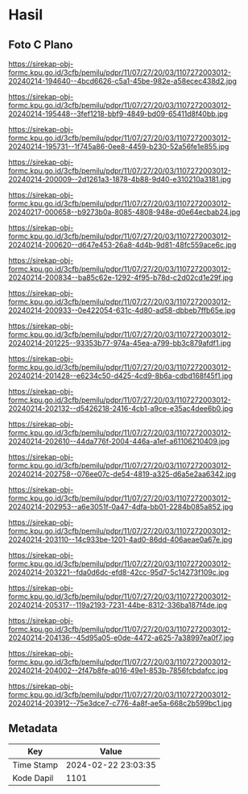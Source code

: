 # Hasil

## Foto C Plano

https://sirekap-obj-formc.kpu.go.id/3cfb/pemilu/pdpr/11/07/27/20/03/1107272003012-20240214-194640--4bcd6626-c5a1-45be-982e-a58ecec438d2.jpg

https://sirekap-obj-formc.kpu.go.id/3cfb/pemilu/pdpr/11/07/27/20/03/1107272003012-20240214-195448--3fef1218-bbf9-4849-bd09-65411d8f40bb.jpg

https://sirekap-obj-formc.kpu.go.id/3cfb/pemilu/pdpr/11/07/27/20/03/1107272003012-20240214-195731--1f745a86-0ee8-4459-b230-52a56fe1e855.jpg

https://sirekap-obj-formc.kpu.go.id/3cfb/pemilu/pdpr/11/07/27/20/03/1107272003012-20240214-200009--2d1261a3-1878-4b88-9d40-e310210a3181.jpg

https://sirekap-obj-formc.kpu.go.id/3cfb/pemilu/pdpr/11/07/27/20/03/1107272003012-20240217-000658--b9273b0a-8085-4808-948e-d0e64ecbab24.jpg

https://sirekap-obj-formc.kpu.go.id/3cfb/pemilu/pdpr/11/07/27/20/03/1107272003012-20240214-200620--d647e453-26a8-4d4b-9d81-48fc559ace6c.jpg

https://sirekap-obj-formc.kpu.go.id/3cfb/pemilu/pdpr/11/07/27/20/03/1107272003012-20240214-200834--ba85c62e-1292-4f95-b78d-c2d02cd1e29f.jpg

https://sirekap-obj-formc.kpu.go.id/3cfb/pemilu/pdpr/11/07/27/20/03/1107272003012-20240214-200933--0e422054-631c-4d80-ad58-dbbeb7ffb65e.jpg

https://sirekap-obj-formc.kpu.go.id/3cfb/pemilu/pdpr/11/07/27/20/03/1107272003012-20240214-201225--93353b77-974a-45ea-a799-bb3c879afdf1.jpg

https://sirekap-obj-formc.kpu.go.id/3cfb/pemilu/pdpr/11/07/27/20/03/1107272003012-20240214-201428--e6234c50-d425-4cd9-8b6a-cdbd168f45f1.jpg

https://sirekap-obj-formc.kpu.go.id/3cfb/pemilu/pdpr/11/07/27/20/03/1107272003012-20240214-202132--d5426218-2416-4cb1-a9ce-e35ac4dee6b0.jpg

https://sirekap-obj-formc.kpu.go.id/3cfb/pemilu/pdpr/11/07/27/20/03/1107272003012-20240214-202610--44da776f-2004-446a-a1ef-a61106210409.jpg

https://sirekap-obj-formc.kpu.go.id/3cfb/pemilu/pdpr/11/07/27/20/03/1107272003012-20240214-202758--076ee07c-de54-4819-a325-d6a5e2aa6342.jpg

https://sirekap-obj-formc.kpu.go.id/3cfb/pemilu/pdpr/11/07/27/20/03/1107272003012-20240214-202953--a6e3051f-0a47-4dfa-bb01-2284b085a852.jpg

https://sirekap-obj-formc.kpu.go.id/3cfb/pemilu/pdpr/11/07/27/20/03/1107272003012-20240214-203110--14c933be-1201-4ad0-86dd-406aeae0a67e.jpg

https://sirekap-obj-formc.kpu.go.id/3cfb/pemilu/pdpr/11/07/27/20/03/1107272003012-20240214-203221--fda0d6dc-efd8-42cc-95d7-5c14273f109c.jpg

https://sirekap-obj-formc.kpu.go.id/3cfb/pemilu/pdpr/11/07/27/20/03/1107272003012-20240214-205317--119a2193-7231-44be-8312-336ba187f4de.jpg

https://sirekap-obj-formc.kpu.go.id/3cfb/pemilu/pdpr/11/07/27/20/03/1107272003012-20240214-204136--45d95a05-e0de-4472-a625-7a38997ea0f7.jpg

https://sirekap-obj-formc.kpu.go.id/3cfb/pemilu/pdpr/11/07/27/20/03/1107272003012-20240214-204002--2f47b8fe-a016-49e1-853b-7856fcbdafcc.jpg

https://sirekap-obj-formc.kpu.go.id/3cfb/pemilu/pdpr/11/07/27/20/03/1107272003012-20240214-203912--75e3dce7-c776-4a8f-ae5a-668c2b599bc1.jpg


## Metadata

| Key        | Value               |
| ---------- | ------------------- |
| Time Stamp | 2024-02-22 23:03:35 |
| Kode Dapil | 1101                |



